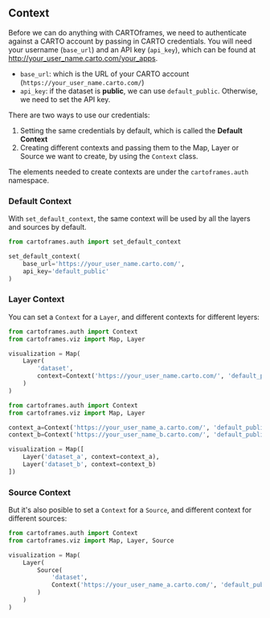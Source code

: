 ## Context

Before we can do anything with CARTOframes, we need to authenticate against a CARTO account by passing in CARTO credentials. You will need your username (`base_url`) and an API key (`api_key`), which can be found at http://your_user_name.carto.com/your_apps.

* `base_url`: which is the URL of your CARTO account (`https://your_user_name.carto.com/`)
* `api_key`: if the dataset is **public**, we can use `default_public`. Otherwise, we need to set the API key.

There are two ways to use our credentials:

1. Setting the same credentials by default, which is called the **Default Context**
2. Creating different contexts and passing them to the Map, Layer or Source we want to create, by using the `Context` class.

The elements needed to create contexts are under the `cartoframes.auth` namespace.

### Default Context

With `set_default_context`, the same context will be used by all the layers and sources by default.

```py
from cartoframes.auth import set_default_context

set_default_context(
    base_url='https://your_user_name.carto.com/',
    api_key='default_public'
)
```

### Layer Context

You can set a `Context` for a `Layer`, and different contexts for different leyers:

```py
from cartoframes.auth import Context
from cartoframes.viz import Map, Layer

visualization = Map(
    Layer(
        'dataset',
        context=Context('https://your_user_name.carto.com/', 'default_public')
    )
)
```

```py
from cartoframes.auth import Context
from cartoframes.viz import Map, Layer

context_a=Context('https://your_user_name_a.carto.com/', 'default_public')
context_b=Context('https://your_user_name_b.carto.com/', 'default_public')

visualization = Map([
    Layer('dataset_a', context=context_a),
    Layer('dataset_b', context=context_b)
])
```

### Source Context

But it's also posible to set a `Context` for a `Source`, and different context for different sources:

```py
from cartoframes.auth import Context
from cartoframes.viz import Map, Layer, Source

visualization = Map(
    Layer(
        Source(
            'dataset',
            Context('https://your_user_name_a.carto.com/', 'default_public')
        )
    )
)
```
